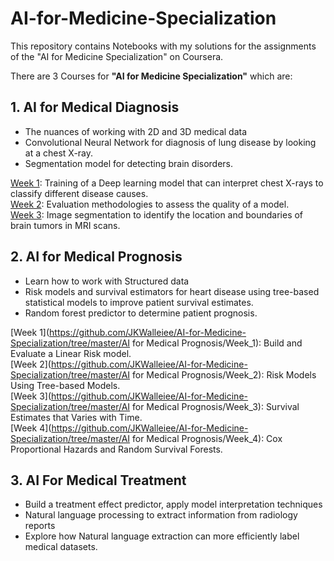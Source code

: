 # AI-for-Medicine-Specialization
This repository contains Notebooks with my solutions for the assignments of the "AI for Medicine Specialization" on Coursera.

There are 3 Courses for **"AI for Medicine Specialization"** which are:
## 1. AI for Medical Diagnosis
   - The nuances of working with 2D and 3D medical data
   - Convolutional Neural Network for diagnosis of lung disease by looking at a chest X-ray.
   - Segmentation model for detecting brain disorders.

[Week 1](https://github.com/JKWalleiee/AI-for-Medicine-Specialization/tree/master/AI%20for%20Medical%20Diagnosis/Week_1): Training of a Deep learning model that can interpret chest X-rays to classify different disease causes.<br>
[Week 2](https://github.com/JKWalleiee/AI-for-Medicine-Specialization/tree/master/AI%20for%20Medical%20Diagnosis/Week_2): Evaluation methodologies to assess the quality of a model.<br>
[Week 3](https://github.com/JKWalleiee/AI-for-Medicine-Specialization/tree/master/AI%20for%20Medical%20Diagnosis/Week_3): Image segmentation to identify the location and boundaries of brain tumors in MRI scans.<br>

## 2. AI for Medical Prognosis
   - Learn how to work with Structured data
   - Risk models and survival estimators for heart disease using tree-based statistical models to improve patient survival estimates. 
   - Random forest predictor to determine patient prognosis.
 
[Week 1](https://github.com/JKWalleiee/AI-for-Medicine-Specialization/tree/master/AI for Medical Prognosis/Week_1): Build and Evaluate a Linear Risk model.<br>
[Week 2](https://github.com/JKWalleiee/AI-for-Medicine-Specialization/tree/master/AI for Medical Prognosis/Week_2): Risk Models Using Tree-based Models.<br>
[Week 3](https://github.com/JKWalleiee/AI-for-Medicine-Specialization/tree/master/AI for Medical Prognosis/Week_3): Survival Estimates that Varies with Time.<br>
[Week 4](https://github.com/JKWalleiee/AI-for-Medicine-Specialization/tree/master/AI for Medical Prognosis/Week_4): Cox Proportional Hazards and Random Survival Forests.<br>

## 3. AI For Medical Treatment
   - Build a treatment effect predictor, apply model interpretation techniques
   - Natural language processing to extract information from radiology reports
   - Explore how Natural language extraction can more efficiently label medical datasets.


